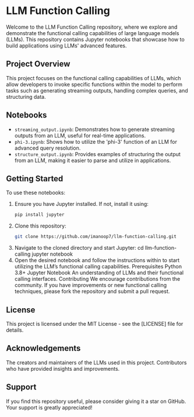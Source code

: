 # LLM Function Calling

Welcome to the LLM Function Calling repository, where we explore and demonstrate the functional calling capabilities of large language models (LLMs). This repository contains Jupyter notebooks that showcase how to build applications using LLMs' advanced features.

## Project Overview

This project focuses on the functional calling capabilities of LLMs, which allow developers to invoke specific functions within the model to perform tasks such as generating streaming outputs, handling complex queries, and structuring data.

## Notebooks

- `streaming_output.ipynb`: Demonstrates how to generate streaming outputs from an LLM, useful for real-time applications.
- `phi-3.ipynb`: Shows how to utilize the 'phi-3' function of an LLM for advanced query resolution.
- `structure_output.ipynb`: Provides examples of structuring the output from an LLM, making it easier to parse and utilize in applications.

## Getting Started

To use these notebooks:

1. Ensure you have Jupyter installed. If not, install it using:
   ```bash
   pip install jupyter
2. Clone this repository:
   ```bash
   git clone https://github.com/imanoop7/llm-function-calling.git
3. Navigate to the cloned directory and start Jupyter:
   cd llm-function-calling
   jupyter notebook
4. Open the desired notebook and follow the instructions within to start utilizing the LLM’s functional calling capabilities.
Prerequisites
Python 3.8+
Jupyter Notebook
An understanding of LLMs and their functional calling interfaces.
Contributing
We encourage contributions from the community. If you have improvements or new functional calling techniques, please fork the repository and submit a pull request.

## License
This project is licensed under the MIT License - see the [LICENSE] file for details.

## Acknowledgements
The creators and maintainers of the LLMs used in this project.
Contributors who have provided insights and improvements.
## Support
If you find this repository useful, please consider giving it a star on GitHub. Your support is greatly appreciated!
